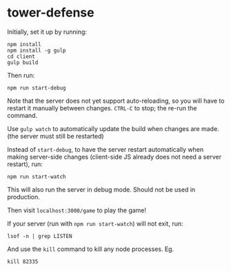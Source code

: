 # tower-defense

Initially, set it up by running:

    npm install
    npm install -g gulp
    cd client
    gulp build

Then run:

    npm run start-debug

Note that the server does not yet support auto-reloading, so you will have to restart it manually between changes. `CTRL-C` to stop; the re-run the command.

Use `gulp watch` to automatically update the build when changes are made. (the server must still be restarted)

Instead of `start-debug`, to have the server restart automatically when making server-side changes (client-side JS already does not need a server restart), run:

    npm run start-watch

This will also run the server in debug mode. Should not be used in production.

Then visit `localhost:3000/game` to play the game!

If your server (run with `npm run start-watch`) will not exit, run:

    lsof -n | grep LISTEN

And use the `kill` command to kill any node processes. Eg.

    kill 82335
